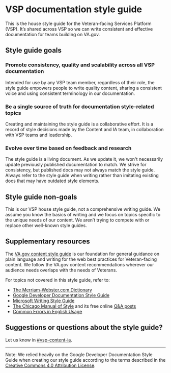
# VSP documentation style guide

This is the house style guide for the Veteran-facing Services Platform (VSP). It’s shared across VSP so we can write consistent and effective documentation for teams building on VA.gov.


## Style guide goals


### Promote consistency, quality and scalability across all VSP documentation

Intended for use by any VSP team member, regardless of their role, the style guide empowers people to write quality content, sharing a consistent voice and using consistent terminology in our documentation.


### Be a single source of truth for documentation style-related topics 

Creating and maintaining the style guide is a collaborative effort. It is a record of style decisions made by the Content and IA team, in collaboration with VSP teams and leadership. 


### Evolve over time based on feedback and research

The style guide is a living document. As we update it, we won't necessarily update previously published documentation to match. We strive for consistency, but published docs may not always match the style guide. Always refer to the style guide when writing rather than imitating existing docs that may have outdated style elements.

## Style guide non-goals

This is our VSP house style guide, not a comprehensive writing guide. We assume you know the basics of writing and we focus on topics specific to the unique needs of our content. We aren’t trying to compete with or replace other well-known style guides. 

## Supplementary resources

The [VA.gov content style guide](https://design.va.gov/content-style-guide/) is our foundation for general guidance on plain language and writing for the web best practices for Veteran-facing content. We follow the VA.gov content recommendations wherever our audience needs overlaps with the needs of Veterans.

For topics not covered in this style guide, refer to:

*   [The Merriam-Webster.com Dictionary](https://www.merriam-webster.com/)
*   [Google Developer Documentation Style Guide](https://developers.google.com/style)
*   [Microsoft Writing Style Guide](https://docs.microsoft.com/en-us/style-guide/welcome/)
*   [The Chicago Manual of Style](https://www.chicagomanualofstyle.org/) and its free online [Q&A posts](https://www.chicagomanualofstyle.org/qanda/latest.html)
*   [Common Errors in English Usage](https://brians.wsu.edu/common-errors/)


## Suggestions or questions about the style guide?

Let us know in [#vsp-content-ia](https://dsva.slack.com/archives/CL181NRJQ).



---


Note: We relied heavily on the Google Developer Documentation Style Guide when creating our style guide according to the terms described in the [Creative Commons 4.0 Attribution License](https://creativecommons.org/licenses/by/4.0/).

